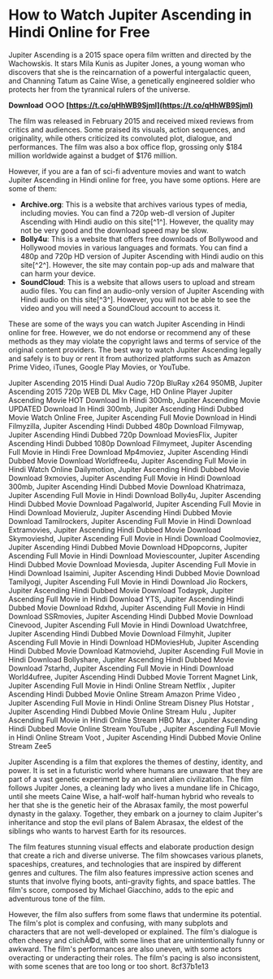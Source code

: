 # How to Watch Jupiter Ascending in Hindi Online for Free
 
Jupiter Ascending is a 2015 space opera film written and directed by the Wachowskis. It stars Mila Kunis as Jupiter Jones, a young woman who discovers that she is the reincarnation of a powerful intergalactic queen, and Channing Tatum as Caine Wise, a genetically engineered soldier who protects her from the tyrannical rulers of the universe.
 
**Download ○○○ [https://t.co/qHhWB9Sjml](https://t.co/qHhWB9Sjml)**


 
The film was released in February 2015 and received mixed reviews from critics and audiences. Some praised its visuals, action sequences, and originality, while others criticized its convoluted plot, dialogue, and performances. The film was also a box office flop, grossing only $184 million worldwide against a budget of $176 million.
 
However, if you are a fan of sci-fi adventure movies and want to watch Jupiter Ascending in Hindi online for free, you have some options. Here are some of them:
 
- **Archive.org**: This is a website that archives various types of media, including movies. You can find a 720p web-dl version of Jupiter Ascending with Hindi audio on this site[^1^]. However, the quality may not be very good and the download speed may be slow.
- **Bolly4u**: This is a website that offers free downloads of Bollywood and Hollywood movies in various languages and formats. You can find a 480p and 720p HD version of Jupiter Ascending with Hindi audio on this site[^2^]. However, the site may contain pop-up ads and malware that can harm your device.
- **SoundCloud**: This is a website that allows users to upload and stream audio files. You can find an audio-only version of Jupiter Ascending with Hindi audio on this site[^3^]. However, you will not be able to see the video and you will need a SoundCloud account to access it.

These are some of the ways you can watch Jupiter Ascending in Hindi online for free. However, we do not endorse or recommend any of these methods as they may violate the copyright laws and terms of service of the original content providers. The best way to watch Jupiter Ascending legally and safely is to buy or rent it from authorized platforms such as Amazon Prime Video, iTunes, Google Play Movies, or YouTube.
 
Jupiter Ascending 2015 Hindi Dual Audio 720p BluRay x264 950MB,  Jupiter Ascending 2015 720p WEB DL Mkv Cage,  HD Online Player Jupiter Ascending Movie HOT Download In Hindi 300mb,  Jupiter Ascending Movie UPDATED Download In Hindi 300mb,  Jupiter Ascending Hindi Dubbed Movie Watch Online Free,  Jupiter Ascending Full Movie Download in Hindi Filmyzilla,  Jupiter Ascending Hindi Dubbed 480p Download Filmywap,  Jupiter Ascending Hindi Dubbed 720p Download MoviesFlix,  Jupiter Ascending Hindi Dubbed 1080p Download Filmymeet,  Jupiter Ascending Full Movie in Hindi Free Download Mp4moviez,  Jupiter Ascending Hindi Dubbed Movie Download Worldfree4u,  Jupiter Ascending Full Movie in Hindi Watch Online Dailymotion,  Jupiter Ascending Hindi Dubbed Movie Download 9xmovies,  Jupiter Ascending Full Movie in Hindi Download 300mb,  Jupiter Ascending Hindi Dubbed Movie Download Khatrimaza,  Jupiter Ascending Full Movie in Hindi Download Bolly4u,  Jupiter Ascending Hindi Dubbed Movie Download Pagalworld,  Jupiter Ascending Full Movie in Hindi Download Movierulz,  Jupiter Ascending Hindi Dubbed Movie Download Tamilrockers,  Jupiter Ascending Full Movie in Hindi Download Extramovies,  Jupiter Ascending Hindi Dubbed Movie Download Skymovieshd,  Jupiter Ascending Full Movie in Hindi Download Coolmoviez,  Jupiter Ascending Hindi Dubbed Movie Download HDpopcorns,  Jupiter Ascending Full Movie in Hindi Download Moviescounter,  Jupiter Ascending Hindi Dubbed Movie Download Moviesda,  Jupiter Ascending Full Movie in Hindi Download Isaimini,  Jupiter Ascending Hindi Dubbed Movie Download Tamilyogi,  Jupiter Ascending Full Movie in Hindi Download Jio Rockers,  Jupiter Ascending Hindi Dubbed Movie Download Todaypk,  Jupiter Ascending Full Movie in Hindi Download YTS,  Jupiter Ascending Hindi Dubbed Movie Download Rdxhd,  Jupiter Ascending Full Movie in Hindi Download SSRmovies,  Jupiter Ascending Hindi Dubbed Movie Download Cinevood,  Jupiter Ascending Full Movie in Hindi Download Uwatchfree,  Jupiter Ascending Hindi Dubbed Movie Download Filmyhit,  Jupiter Ascending Full Movie in Hindi Download HDMoviesHub,  Jupiter Ascending Hindi Dubbed Movie Download Katmoviehd,  Jupiter Ascending Full Movie in Hindi Download Bollyshare,  Jupiter Ascending Hindi Dubbed Movie Download 7starhd,  Jupiter Ascending Full Movie in Hindi Download World4ufree,  Jupiter Ascending Hindi Dubbed Movie Torrent Magnet Link,  Jupiter Ascending Full Movie in Hindi Online Stream Netflix ,  Jupiter Ascending Hindi Dubbed Movie Online Stream Amazon Prime Video ,  Jupiter Ascending Full Movie in Hindi Online Stream Disney Plus Hotstar ,  Jupiter Ascending Hindi Dubbed Movie Online Stream Hulu ,  Jupiter Ascending Full Movie in Hindi Online Stream HBO Max ,  Jupiter Ascending Hindi Dubbed Movie Online Stream YouTube ,  Jupiter Ascending Full Movie in Hindi Online Stream Voot ,  Jupiter Ascending Hindi Dubbed Movie Online Stream Zee5
  
Jupiter Ascending is a film that explores the themes of destiny, identity, and power. It is set in a futuristic world where humans are unaware that they are part of a vast genetic experiment by an ancient alien civilization. The film follows Jupiter Jones, a cleaning lady who lives a mundane life in Chicago, until she meets Caine Wise, a half-wolf half-human hybrid who reveals to her that she is the genetic heir of the Abrasax family, the most powerful dynasty in the galaxy. Together, they embark on a journey to claim Jupiter's inheritance and stop the evil plans of Balem Abrasax, the eldest of the siblings who wants to harvest Earth for its resources.
 
The film features stunning visual effects and elaborate production design that create a rich and diverse universe. The film showcases various planets, spaceships, creatures, and technologies that are inspired by different genres and cultures. The film also features impressive action scenes and stunts that involve flying boots, anti-gravity fights, and space battles. The film's score, composed by Michael Giacchino, adds to the epic and adventurous tone of the film.
 
However, the film also suffers from some flaws that undermine its potential. The film's plot is complex and confusing, with many subplots and characters that are not well-developed or explained. The film's dialogue is often cheesy and clichÃ©d, with some lines that are unintentionally funny or awkward. The film's performances are also uneven, with some actors overacting or underacting their roles. The film's pacing is also inconsistent, with some scenes that are too long or too short.
 8cf37b1e13
 
